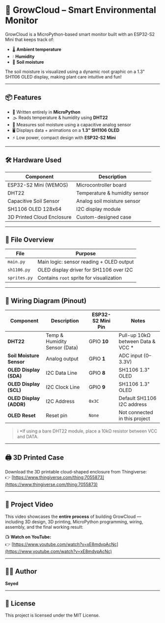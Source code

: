 # 🌱 GrowCloud – Smart Environmental Monitor

GrowCloud is a MicroPython-based smart monitor built with an ESP32-S2 Mini that keeps track of:
- 🌡️ **Ambient temperature**
- 💧 **Humidity**
- 🌿 **Soil moisture**

The soil moisture is visualized using a dynamic root graphic on a 1.3" SH1106 OLED display, making plant care intuitive and fun!

---

## 📦 Features

- 🧠 Written entirely in **MicroPython**
- 🌫️ Reads temperature & humidity using **DHT22**
- 🌱 Measures soil moisture using a capacitive analog sensor
- 🖥️ Displays data + animations on a **1.3" SH1106 OLED**
- ⚡ Low power, compact design with **ESP32-S2 Mini**

---

## 🛠️ Hardware Used

| Component                 | Description                          |
|--------------------------|--------------------------------------|
| ESP32-S2 Mini (WEMOS)    | Microcontroller board                |
| DHT22                    | Temperature & humidity sensor        |
| Capacitive Soil Sensor   | Analog soil moisture sensor          |
| SH1106 OLED 128x64       | I2C display module                   |
| 3D Printed Cloud Enclosure | Custom-designed case               |

---

## 📂 File Overview

| File         | Purpose                                  |
|--------------|------------------------------------------|
| `main.py`    | Main logic: sensor reading + OLED output |
| `sh1106.py`  | OLED display driver for SH1106 over I2C  |
| `sprites.py` | Contains `root` sprite for visualization |

---

## 🔌 Wiring Diagram (Pinout)

| Component                | Description                         | ESP32-S2 Mini Pin | Notes                              |
|--------------------------|-------------------------------------|-------------------|-------------------------------------|
| **DHT22**                | Temp & Humidity Sensor (Data)       | GPIO **10**       | Pull-up 10kΩ between Data & VCC *   |
| **Soil Moisture Sensor** | Analog output                       | GPIO **1**        | ADC input (0–3.3V)                  |
| **OLED Display (SDA)**   | I2C Data Line                       | GPIO **8**        | SH1106 1.3" OLED                    |
| **OLED Display (SCL)**   | I2C Clock Line                      | GPIO **9**        | SH1106 1.3" OLED                    |
| **OLED Display (ADDR)**  | I2C Address                         | `0x3C`            | Default SH1106 I2C address          |
| **OLED Reset**           | Reset pin                           | `None`            | Not connected in this project       |

> ℹ️ *If using a bare DHT22 module, place a 10kΩ resistor between VCC and DATA.

---

## 🖨️ 3D Printed Case

Download the 3D printable cloud-shaped enclosure from Thingiverse:  
👉 [https://www.thingiverse.com/thing:7055873](https://www.thingiverse.com/thing:7055873)

---

## 🎥 Project Video

This video showcases the **entire process** of building GrowCloud — including 3D design, 3D printing, MicroPython programming, wiring, assembly, and the final working result:

📺 **Watch on YouTube:**  
👉 [https://www.youtube.com/watch?v=xE8mdvpAcNc](https://www.youtube.com/watch?v=xE8mdvpAcNc)

---

## 🧑‍💻 Author

**Seyed**

---

## 📜 License

This project is licensed under the MIT License.

